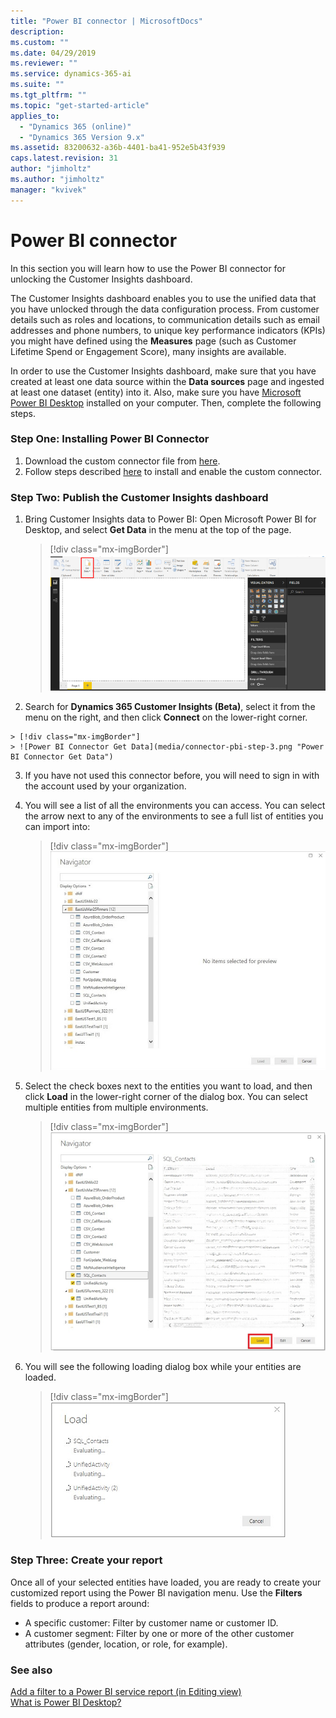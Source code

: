 ```yaml
---
title: "Power BI connector | MicrosoftDocs"
description: 
ms.custom: ""
ms.date: 04/29/2019
ms.reviewer: ""
ms.service: dynamics-365-ai
ms.suite: ""
ms.tgt_pltfrm: ""
ms.topic: "get-started-article"
applies_to: 
  - "Dynamics 365 (online)"
  - "Dynamics 365 Version 9.x"
ms.assetid: 83200632-a36b-4401-ba41-952e5b43f939
caps.latest.revision: 31
author: "jimholtz"
ms.author: "jimholtz"
manager: "kvivek"
---
```

# Power BI connector

In this section you will learn how to use the Power BI connector for unlocking the Customer Insights dashboard.

The Customer Insights dashboard enables you to use the unified data that you have unlocked through the data configuration process. From customer details such as roles and locations, to communication details such as email addresses and phone numbers, to unique key performance indicators (KPIs) you might have defined using the **Measures** page (such as Customer Lifetime Spend or Engagement Score), many insights are available. 

In order to use the Customer Insights dashboard, make sure that you have created at least one data source within the **Data sources** page and ingested at least one dataset (entity) into it. Also, make sure you have [Microsoft Power BI Desktop](https://powerbi.microsoft.com/desktop/) installed on your computer. Then, complete the following steps.

### Step One: Installing Power BI Connector


<!--from editor: Please check the following download link to make sure it's correct. I wasn't sure if what I saw was what I should see. ("authentication failed") -->


1. Download the custom connector file from [here](https://pbimezfile.blob.core.windows.net/publicpreview/mezfile/Dynamics365CustomerInsights.mez?sp=rl&st=2019-04-03T17:20:30Z&se=2019-08-01T17:20:00Z&sv=2018-03-28&sig=XwuEWCSVk%2F%2BBBbaIZv6mGUmqbSCBPT0rUfHuIVZiLmE%3D&sr=b).
2. Follow steps described [here](https://docs.microsoft.com/power-bi/desktop-connector-extensibility) to install and enable the custom connector.

### Step Two: Publish the Customer Insights dashboard


<!--from editor: Should it be "Microsoft Power BI Desktop" (no "for") in the following sentence? -->

1. Bring Customer Insights data to Power BI: Open Microsoft Power BI for Desktop, and select **Get Data** in the menu at the top of the page.
 
   > [!div class="mx-imgBorder"] 
   > ![Power BI Get Data](media/connector-powerbi-get-data.png "Power BI Get Data")

 
2. Search for **Dynamics 365 Customer Insights (Beta)**, select it from the menu on the right, and then click **Connect** on the lower-right corner.


<!--from editor: The screenshot shows "Customer 360 (Beta)" - is that what we should see? -->

    > [!div class="mx-imgBorder"] 
    > ![Power BI Connector Get Data](media/connector-pbi-step-3.png "Power BI Connector Get Data")

3. If you have not used this connector before, you will need to sign in with the account used by your organization.

4. You will see a list of all the environments you can access. You can select the arrow next to any of the environments to see a full list of entities you can import into:

   > [!div class="mx-imgBorder"] 
   > ![Power BI Connector Navigator](media/connector-pbi-step-4.png "Power BI Connector Navigator")

5. Select the check boxes next to the entities you want to load, and then click **Load** in the lower-right corner of the dialog box. You can select multiple entities from multiple environments.

   > [!div class="mx-imgBorder"] 
   > ![Select check boxes](media/connector-pbi-step-5.png "Select check boxes")

6. You will see the following loading dialog box while your entities are loaded. 

   > [!div class="mx-imgBorder"] 
   > ![Power BI Connector Load](media/connector-pbi-step-6.png "Power BI Connector Load")

### Step Three: Create your report

Once all of your selected entities have loaded, you are ready to create your customized report using the Power BI navigation menu. Use the **Filters** fields to produce a report around:

- A specific customer: Filter by customer name or customer ID.
- A customer segment: Filter by one or more of the other customer attributes (gender, location, or role, for example).
   
### See also


<!--from editor: The first link goes to a page titled "Add a filter to a report in Power BI" - do you want the link text to match? -->

 [Add a filter to a Power BI service report (in Editing view)](https://docs.microsoft.com/power-bi/power-bi-report-add-filter)<br/>
 [What is Power BI Desktop?](https://docs.microsoft.com/power-bi/desktop-what-is-desktop)
